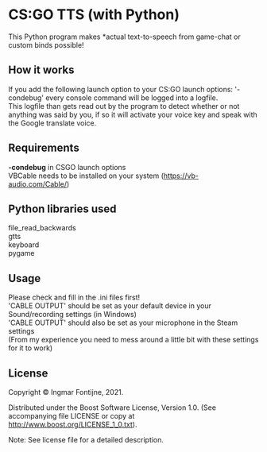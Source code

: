 # CS:GO TTS (with Python)
 This Python program makes *actual text-to-speech from game-chat or custom binds possible!

## How it works
 If you add the following launch option to your CS:GO launch options: '-condebug' every console command will be logged into a logfile.  
 This logfile than gets read out by the program to detect whether or not anything was said by you, if so it will activate your voice key and speak with the Google translate voice.  

## Requirements
 **-condebug** in CSGO launch options  
 VBCable needs to be installed on your system (https://vb-audio.com/Cable/)  

 
## Python libraries used
 file_read_backwards  
 gtts  
 keyboard  
 pygame  

## Usage
Please check and fill in the .ini files first!  
'CABLE OUTPUT' should be set as your default device in your Sound/recording settings (in Windows)  
'CABLE OUTPUT' should also be set as your microphone in the Steam settings  
(From my experience you need to mess around a little bit with these settings for it to work)  

## License

Copyright © Ingmar Fontijne, 2021.

Distributed under the Boost Software License, Version 1.0. (See accompanying file LICENSE or copy at http://www.boost.org/LICENSE_1_0.txt).

Note: See license file for a detailed description.
